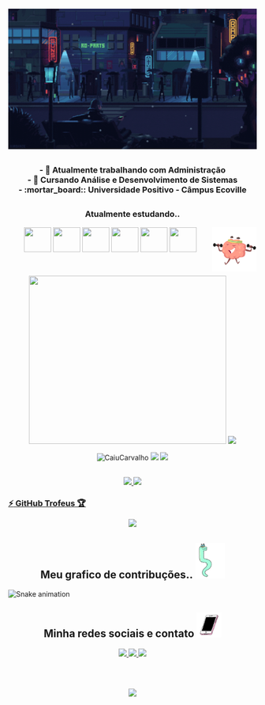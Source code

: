 <!-- fundo gif -->
<p align="center" width=200>
    <img src="https://github.com/CaiuCarvalho/CaiuCarvalho/blob/main/imagens/fundo_pronto_gif.gif" />
</p align="center">

##

<h3 align="center"> 
    - 🔭 Atualmente trabalhando com Administração <br/>
    - 🌱 Cursando Análise e Desenvolvimento de Sistemas<br>
    - :mortar_board:: Universidade Positivo - Câmpus Ecoville
</h3>

##

<!-- linguagens -->
<h3 align="center">Atualmente estudando..</h3>
    <img  align="right" src="https://github.com/CaiuCarvalho/CaiuCarvalho/blob/main/imagens/cerebro_malhante_giff.gif" width="90">
<p align="center">    
    <img src="https://cdn.jsdelivr.net/gh/devicons/devicon/icons/html5/html5-plain-wordmark.svg"/ width=55 height=50>
    <img src="https://cdn.jsdelivr.net/gh/devicons/devicon/icons/css3/css3-plain-wordmark.svg" / width=55 height=50>
    <img src="https://cdn.jsdelivr.net/gh/devicons/devicon/icons/javascript/javascript-plain.svg" / width=55 height=50>
    <img src="https://cdn.jsdelivr.net/gh/devicons/devicon/icons/mysql/mysql-plain-wordmark.svg" / width=55 height=50>
    <img src="https://cdn.jsdelivr.net/gh/devicons/devicon/icons/python/python-original-wordmark.svg" / width=55 height=50>
    <img src="https://cdn.jsdelivr.net/gh/devicons/devicon/icons/php/php-plain.svg" / width=55 height=50>
</p><br>



<!-- gifs prgramando -->
<p align="center">
    <img src="https://github.com/CaiuCarvalho/README/blob/main/imagens/me.gif" width=400 height=340>
    <img src="https://github.com/CaiuCarvalho/README/blob/main/imagens/new.gif" height=340>
</p>

<!-- contador de commits, views e repositorios-->
<p align="center">
 <img src="https://komarev.com/ghpvc/?username=CaiuCarvalho" alt="CaiuCarvalho" /> 
 <img src="https://badges.pufler.dev/repos/CaiuCarvalho"/>
 <img src="https://badges.pufler.dev/commits/monthly/ritik307" />
</p>
<br/>

<!-- github status
<div>
  <a href="https://github.com/CaiuCarvalho">
    <img height="180em" src="https://github-readme-stats.vercel.app/api?username=CaiuCarvalho&show_icons=false&theme=dracula&include_all_commits=true&count_private=true"/>
    <img height="180em" src="https://github-readme-stats.vercel.app/api/top-langs/?username=CaiuCarvalho&theme=dracula"/>
  </a> 
</div>

<a href=" https://github.com/CaiuCarvalho/github-readme-stats"> 
  <img align="center" src="https://github-readme-stats.vercel.app/api?username=CaiuCarvalho&show_icons=false&theme=dracula&include_all_commits=true&count_private=true"/>
 </a> 
<a href="https://github.com/CaiuCarvalho/convoychat"> 
  <img align="center" src="https://github-readme-stats.vercel.app/api/top-langs/?username=CaiuCarvalho&theme=dracula"/>
 </a>
-->
<div align="center">
    <a href="https://github.com/CaiuCarvalho">
    <img src="https://github-readme-stats.vercel.app/api?username=CaiuCarvalho&show_icons=true&theme=dracula&include_all_commits=true&count_private=true"/>
    <img height="120px" src="https://github-readme-stats.vercel.app/api/top-langs/?username=CaiuCarvalho&     layout=compact&langs_count=7&theme=dracula"/>
</div>
    
<!-- trofeus -->  
### :zap: GitHub Trofeus 🏆

<p align="center">
  <a href="https://github.com/ryo-ma/github-profile-trophy" target="_blank">
    <img src="https://github-profile-trophy.vercel.app/?username=CaiuCarvalho&column=8&margin-w=15&margin-h=15&no-bg=true&no-frame=true&theme=juicyfresh"/>
  </a>
</p> 
  
##  
  
<!-- snake game eat commits -->  
<h2 align="center">Meu grafico de contribuções.. <img src="https://github.com/CaiuCarvalho/CaiuCarvalho/blob/main/imagens/gif_cobrinha.gif" width="60"></h2>
  
  ![Snake animation](https://github.com/CaiuCarvalho/CaiuCarvalho/blob/output/github-contribution-grid-snake.svg)
       


<!-- redes sociais e contatos -->
<div align="center">
    <h2 align="center">Minha redes sociais e contato <img src="https://github.com/CaiuCarvalho/CaiuCarvalho/blob/main/imagens/gif_celular" width=50></h2>
        <a href="https://www.instagram.com/qaio_lu" target="_blank">
            <img src="https://img.shields.io/badge/Instagram-E4405F?style=for-the-badge&logo=instagram&logoColor=white" target="_blank">
        </a>
        <a href="https://www.linkedin.com/in/caio-luiz-fernandes-de-carvalho-6a180720b" target="_blank">
            <img src="https://img.shields.io/badge/LinkedIn-0077B5?style=for-the-badge&logo=linkedin&logoColor=white">   
        </a>
        <a href="mailto:caiu.lfc@gmail.com" target="_blank">
            <img src="https://img.shields.io/badge/Gmail-D14836?style=for-the-badge&logo=gmail&logoColor=white" target="_blank"> 
        </a>
</div>
    
    
<br><br>    
<p align="center"><img src="https://github.com/CaiuCarvalho/CaiuCarvalho/blob/main/imagens/isso_é_tudo.gif"></p>
  
